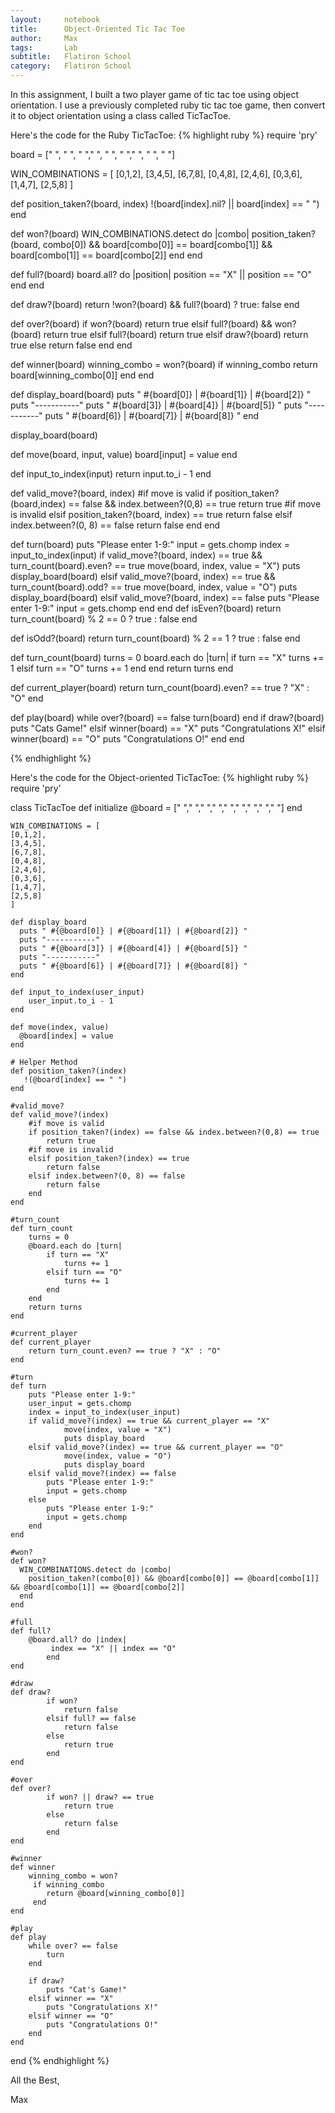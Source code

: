 ```yaml
---
layout:     notebook
title:      Object-Oriented Tic Tac Toe
author:     Max
tags: 		Lab
subtitle:   Flatiron School
category:   Flatiron School
---
```


In this assignment, I built a two player game of tic tac toe using object orientation. I use a previously completed ruby tic tac toe game, then convert it to object orientation using a class called TicTacToe. 

Here's the code for the Ruby TicTacToe: 
{% highlight ruby %}
require 'pry'

board = [" ", " ", " "," ", " ", " "," ", " ", " "]

WIN_COMBINATIONS = [
	[0,1,2],
	[3,4,5],
	[6,7,8],
	[0,4,8],
	[2,4,6],
	[0,3,6],
	[1,4,7],
	[2,5,8]
]

def position_taken?(board, index)
  !(board[index].nil? || board[index] == " ")
end

def won?(board)
  WIN_COMBINATIONS.detect do |combo|
    position_taken?(board, combo[0]) && board[combo[0]] == board[combo[1]] && board[combo[1]] == board[combo[2]]
  end
end

def full?(board)
  board.all? do |position|
    position == "X" || position == "O"
  end
end

def draw?(board)
    return !won?(board) && full?(board) ? true: false
end

def over?(board)
	if won?(board) 
		return true
	elsif full?(board) && won?(board)
		return true
	elsif full?(board)
  		return true
	elsif draw?(board)
 	    return true
	else
  		return false
    end
end

def winner(board)
  winning_combo = won?(board)
  if winning_combo
    return board[winning_combo[0]]
  end
end


def display_board(board)
  puts " #{board[0]} | #{board[1]} | #{board[2]} "
  puts "-----------"
  puts " #{board[3]} | #{board[4]} | #{board[5]} "
  puts "-----------"
  puts " #{board[6]} | #{board[7]} | #{board[8]} "
end

display_board(board)

def move(board, input, value)
  board[input] = value
end

def input_to_index(input)
	return input.to_i - 1
end


def valid_move?(board, index)
	#if move is valid
	if position_taken?(board,index) == false && index.between?(0,8) == true
		return true
	#if move is invalid
	elsif position_taken?(board, index) == true
		return false
	elsif index.between?(0, 8) == false 
		return false
	end
end

def turn(board) 
	puts "Please enter 1-9:"
	input = gets.chomp
	index = input_to_index(input)
	if valid_move?(board, index) == true && turn_count(board).even? == true
		move(board, index, value = "X")
		puts display_board(board)
	elsif valid_move?(board, index) == true && turn_count(board).odd? == true
		move(board, index, value = "O")
		puts display_board(board)
	elsif valid_move?(board, index) == false
		puts "Please enter 1-9:"
		input = gets.chomp
	end
end
def isEven?(board)
	return turn_count(board) % 2 == 0 ? true : false
end

def isOdd?(board)
	return turn_count(board) % 2 == 1 ? true : false
end

def turn_count(board)
	turns = 0
	board.each do |turn|
		if turn == "X"
			turns += 1
		elsif turn == "O"
			turns += 1
		end
	end
	return turns
end

def current_player(board)
	return turn_count(board).even? == true ? "X" : "O"
end

def play(board)
    while over?(board) == false
    	turn(board)
    end
    if draw?(board)
    	puts "Cats Game!"
    elsif winner(board) == "X" 
    	puts "Congratulations X!"
    elsif winner(board) == "O"
    	puts "Congratulations O!"
    end
end

{% endhighlight %}

Here's the code for the Object-oriented TicTacToe: 
{% highlight ruby %}
require 'pry'

class TicTacToe
	def initialize
		@board = [" "," "," "," "," "," "," "," "," "]
	end

	WIN_COMBINATIONS = [
	[0,1,2],
	[3,4,5],
	[6,7,8],
	[0,4,8],
	[2,4,6],
	[0,3,6],
	[1,4,7],
	[2,5,8]
	]

	def display_board
	  puts " #{@board[0]} | #{@board[1]} | #{@board[2]} "
	  puts "-----------"
	  puts " #{@board[3]} | #{@board[4]} | #{@board[5]} "
	  puts "-----------"
	  puts " #{@board[6]} | #{@board[7]} | #{@board[8]} "
	end

	def input_to_index(user_input)
		user_input.to_i - 1
	end
	
	def move(index, value)
	  @board[index] = value
	end

	# Helper Method
	def position_taken?(index)
	   !(@board[index] == " ")
	end

	#valid_move?
	def valid_move?(index)
		#if move is valid
		if position_taken?(index) == false && index.between?(0,8) == true
			return true
		#if move is invalid
		elsif position_taken?(index) == true
			return false
		elsif index.between?(0, 8) == false 
			return false
		end
	end
 
	#turn_count
	def turn_count
		turns = 0
		@board.each do |turn|
			if turn == "X"
				turns += 1
			elsif turn == "O"
				turns += 1
			end
		end
		return turns
	end
	
	#current_player
	def current_player
		return turn_count.even? == true ? "X" : "O"
	end

	#turn
	def turn
		puts "Please enter 1-9:"
		user_input = gets.chomp
		index = input_to_index(user_input)
		if valid_move?(index) == true && current_player == "X"
				move(index, value = "X")
				puts display_board
		elsif valid_move?(index) == true && current_player == "O"
				move(index, value = "O")
				puts display_board
		elsif valid_move?(index) == false
			puts "Please enter 1-9:"
			input = gets.chomp
		else 
			puts "Please enter 1-9:"
			input = gets.chomp
		end
	end

	#won?
	def won?
	  WIN_COMBINATIONS.detect do |combo|
	    position_taken?(combo[0]) && @board[combo[0]] == @board[combo[1]] && @board[combo[1]] == @board[combo[2]]
	  end
	end

	#full
	def full?
		@board.all? do |index|
			 index == "X" || index == "O"
			end
	end

	#draw
	def draw?
			if won? 
				return false
			elsif full? == false 
				return false 
			else 
				return true
			end
	end

	#over
	def over?
			if won? || draw? == true
				return true
			else
				return false
			end
	end

	#winner
	def winner
		winning_combo = won?
		 if winning_combo
		    return @board[winning_combo[0]]
		 end
	end
	
	#play
	def play
	    while over? == false
	    	turn
	    end

	    if draw?
	    	puts "Cat's Game!"
	    elsif winner == "X" 
	    	puts "Congratulations X!"
	    elsif winner == "O"
	    	puts "Congratulations O!"
	    end
	end

end
{% endhighlight %}

All the Best,

Max